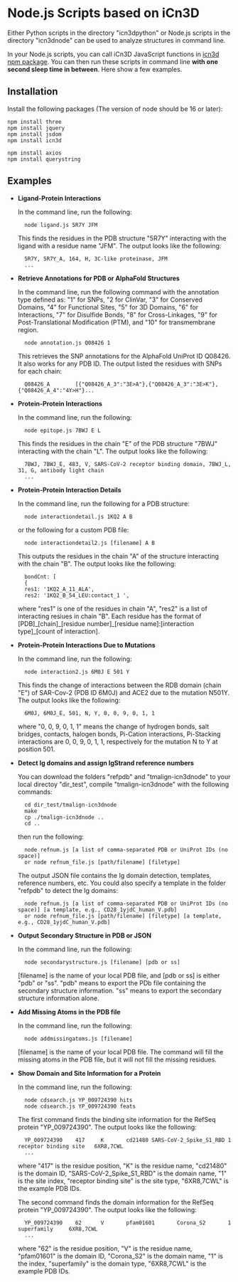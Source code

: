 Node.js Scripts based on iCn3D
==============================

Either Python scripts in the directory "icn3dpython" or Node.js scripts in the directory "icn3dnode" can be used to analyze structures in command line.

In your Node.js scripts, you can call iCn3D JavaScript functions in [icn3d npm package](https://www.npmjs.com/package/icn3d). You can then run these scripts in command line <b>with one second sleep time in between</b>. Here show a few examples. 

Installation
------------

Install the following packages (The version of node should be 16 or later):

    npm install three
    npm install jquery
    npm install jsdom
    npm install icn3d
    
    npm install axios
    npm install querystring

Examples
--------

* <b>Ligand-Protein Interactions</b>

    In the command line, run the following:

        node ligand.js 5R7Y JFM

    This finds the residues in the PDB structure "5R7Y" interacting with the ligand with a residue name "JFM". The output looks like the following:

        5R7Y, 5R7Y_A, 164, H, 3C-like proteinase, JFM
        ...

* <b>Retrieve Annotations for PDB or AlphaFold Structures</b>

    In the command line, run the following command with the annotation type defined as: "1" for SNPs, "2 for ClinVar, "3" for Conserved Domains, "4" for Functional Sites, "5" for 3D Domains, "6" for Interactions, "7" for Disulfide Bonds, "8" for Cross-Linkages, "9" for Post-Translational Modification (PTM), and "10" for transmembrane region.

        node annotation.js Q08426 1

    This retrieves the SNP annotations for the AlphaFold UniProt ID Q08426. It also works for any PDB ID. The output listed the residues with SNPs for each chain:

        Q08426_A        [{"Q08426_A_3":"3E>A"},{"Q08426_A_3":"3E>K"},{"Q08426_A_4":"4Y>H"}...

* <b>Protein-Protein Interactions</b>

    In the command line, run the following:

        node epitope.js 7BWJ E L

    This finds the residues in the chain "E" of the PDB structure "7BWJ" interacting with the chain "L". The output looks like the following:

        7BWJ, 7BWJ_E, 483, V, SARS-CoV-2 receptor binding domain, 7BWJ_L, 31, G, antibody light chain
        ...        

* <b>Protein-Protein Interaction Details</b>

    In the command line, run the following for a PDB structure:

        node interactiondetail.js 1KQ2 A B

    or the following for a custom PDB file:

        node interactiondetail2.js [filename] A B

    This outputs the residues in the chain "A" of the structure interacting with the chain "B". The output looks like the following:

        bondCnt: [
        {
        res1: '1KQ2_A_11_ALA',
        res2: '1KQ2_B_54_LEU:contact_1 ',     

    where "res1" is one of the residues in chain "A", "res2" is a list of interacting resiues in chain "B". Each residue has the format of [PDB]\_[chain]\_[residue number]\_[residue name]:[interaction type]\_[count of interaction].
        
* <b>Protein-Protein Interactions Due to Mutations</b>

    In the command line, run the following:
    
        node interaction2.js 6M0J E 501 Y
    
    This finds the change of interactions between the RDB domain (chain "E") of SAR-Cov-2 (PDB ID 6M0J) and ACE2 due to the mutation N501Y. The output looks like the following:
    
        6M0J, 6M0J_E, 501, N, Y, 0, 0, 9, 0, 1, 1
        
    where "0, 0, 9, 0, 1, 1" means the change of hydrogen bonds, salt bridges, contacts, halogen bonds, Pi-Cation interactions, Pi-Stacking interactions are 0, 0, 9, 0, 1, 1, respectively for the mutation N to Y at position 501.

* <b>Detect Ig domains and assign IgStrand reference numbers</b>

    You can download the folders "refpdb" and "tmalign-icn3dnode" to your local directoy "dir_test", compile "tmalign-icn3dnode" with the following commands:

        cd dir_test/tmalign-icn3dnode
        make
        cp ./tmalign-icn3dnode ..
        cd ..

    then run the following:
    
        node refnum.js [a list of comma-separated PDB or UniProt IDs (no space)]
        or node refnum_file.js [path/filename] [filetype]
    
    The output JSON file contains the Ig domain detection, templates, reference numbers, etc. You could also specify a template in the folder "refpdb" to detect the Ig domains:

        node refnum.js [a list of comma-separated PDB or UniProt IDs (no space)] [a template, e.g., CD28_1yjdC_human_V.pdb]
        or node refnum_file.js [path/filename] [filetype] [a template, e.g., CD28_1yjdC_human_V.pdb]

* <b>Output Secondary Structure in PDB or JSON</b>

    In the command line, run the following:
    
        node secondarystructure.js [filename] [pdb or ss]
    
    [filename] is the name of your local PDB file, and [pdb or ss] is either "pdb" or "ss". "pdb" means to export the PDb file containing the secondary structure information. "ss" means to export the secondary structure information alone. 

* <b>Add Missing Atoms in the PDB file</b>

    In the command line, run the following:
    
        node addmissingatoms.js [filename]
    
    [filename] is the name of your local PDB file. The command will fill the missing atoms in the PDB file, but it will not fill the missing residues.

* <b>Show Domain and Site Information for a Protein</b>

    In the command line, run the following:
    
        node cdsearch.js YP_009724390 hits
        node cdsearch.js YP_009724390 feats
    
    The first command finds the binding site information for the RefSeq protein "YP_009724390". The output looks like the following:
    
        YP_009724390    417     K       cd21480 SARS-CoV-2_Spike_S1_RBD 1       receptor binding site   6XR8,7CWL
        ...
        
    where "417" is the residue position, "K" is the residue name, "cd21480" is the domain ID, "SARS-CoV-2_Spike_S1_RBD" is the domain name, "1" is the site index, "receptor binding site" is the site type, "6XR8,7CWL" is the example PDB IDs.
    
    
    The second command finds the domain information for the RefSeq protein "YP_009724390". The output looks like the following:
    
        YP_009724390    62      V       pfam01601       Corona_S2       1       superfamily     6XR8,7CWL    
        ...
        
    where "62" is the residue position, "V" is the residue name, "pfam01601" is the domain ID, "Corona_S2" is the domain name, "1" is the index, "superfamily" is the domain type, "6XR8,7CWL" is the example PDB IDs.
        